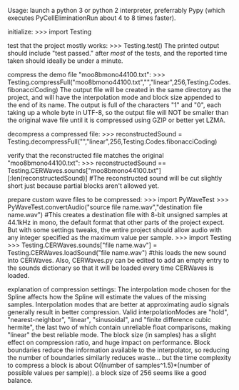 



Usage:
  launch a python 3 or python 2 interpreter, preferrably Pypy (which executes PyCellEliminationRun about 4 to 8 times faster).
  
  initialize:
    >>> import Testing

  test that the project mostly works:
    >>> Testing.test()
    The printed output should include "test passed." after *most* of the tests, and the reported time taken should ideally be under a minute.

  compress the demo file "moo8bmono44100.txt":
    >>> Testing.compressFull("moo8bmono44100.txt","<your name for the output file>","linear",256,Testing.Codes.fibonacciCoding)
    The output file will be created in the same directory as the project, and will have the interpolation mode and block size appended to the end of its name.
    The output is full of the characters "1" and "0", each taking up a whole byte in UTF-8, so the output file will NOT be smaller than the original wave file until it is compressed using GZIP or better yet LZMA.
  
  decompress a compressed file:
    >>> reconstructedSound = Testing.decompressFull("<name of the compressed file>","linear",256,Testing.Codes.fibonacciCoding)

  verify that the reconstructed file matches the original "moo8bmono44100.txt":
    >>> reconstructedSound == Testing.CERWaves.sounds["moo8bmono44100.txt"][:len(reconstructedSound)]
        #The reconstructed sound will be cut slightly short just because partial blocks aren't allowed yet.
  
  prepare custom wave files to be compressed:
    >>> import PyWaveTest
    >>> PyWaveTest.convertAudio("source file name.wav","destination file name.wav")
        #This creates a destination file with 8-bit unsigned samples at 44.1kHz in mono, the default format that other parts of the project expect. But with some settings tweaks, the entire project should allow audio with any integer specified as the maximum value per sample.
    >>> import Testing
    >>> Testing.CERWaves.sounds["file name.wav"] = Testing.CERWaves.loadSound("file name.wav")
        #this loads the new sound into CERWaves. Also, CERWaves.py can be edited to add an empty entry to the sounds dictionary so that it will be loaded every time CERWaves is loaded.



explanation of compression settings:
  The interpolation mode chosen for the Spline affects how the Spline will estimate the values of the missing samples. Interpolation modes that are better at approximating audio signals generally result in better compression. Valid interpolationModes are "hold", "nearest-neighbor", "linear", "sinusoidal", and "finite difference cubic hermite", the last two of which contain unreliable float comparisons, making "linear" the best reliable mode.
  The block size (in samples) has a slight effect on compression ratio, and huge impact on performance. Block boundaries reduce the information available to the interpolator, so reducing the number of boundaries similarly reduces waste... but the time complexity to compress a block is about O((number of samples^1.5)*(number of possible values per sample)). a block size of 256 seems like a good balance.
  
  
